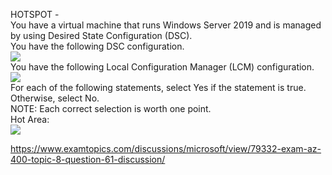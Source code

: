HOTSPOT -<br/>You have a virtual machine that runs Windows Server 2019 and is managed by using Desired State Configuration (DSC).<br/>You have the following DSC configuration.<br/><img src="https://www.examtopics.com/assets/media/exam-media/04257/0048900001.jpg" class="in-exam-image"/><br/>You have the following Local Configuration Manager (LCM) configuration.<br/><img src="https://www.examtopics.com/assets/media/exam-media/04257/0049000001.jpg" class="in-exam-image"/><br/>For each of the following statements, select Yes if the statement is true. Otherwise, select No.<br/>NOTE: Each correct selection is worth one point.<br/>Hot Area:<br/><img src="https://www.examtopics.com/assets/media/exam-media/04257/0049000002.jpg" class="in-exam-image"/><br/><p><a href="https://www.examtopics.com/discussions/microsoft/view/79332-exam-az-400-topic-8-question-61-discussion/">https://www.examtopics.com/discussions/microsoft/view/79332-exam-az-400-topic-8-question-61-discussion/</a></p><script src="https://giscus.app/client.js"                    data-repo="azsamples/az204"                    data-repo-id="R_kgDOMRXzDQ"                    data-category="General"                    data-category-id="DIC_kwDOMRXzDc4Cgi27"                    data-mapping="pathname"                    data-strict="0"                    data-reactions-enabled="0"                    data-emit-metadata="0"                    data-input-position="bottom"                    data-theme="preferred_color_scheme"                    data-lang="en"                    crossorigin="anonymous"                    async>                    </script>